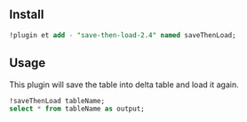 ## Install 

```sql
!plugin et add - "save-then-load-2.4" named saveThenLoad;
```

## Usage

This plugin will save the table into delta table and load it again.

```sql
!saveThenLoad tableName;
select * from tableName as output;
```